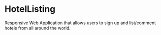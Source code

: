 # HotelListing
Responsive Web Application that allows users to sign up and list/comment hotels from all around the world.

